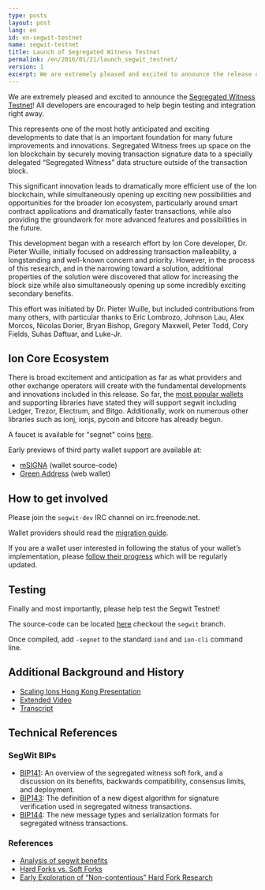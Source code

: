 ```yaml
---
type: posts
layout: post
lang: en
id: en-segwit-testnet
name: segwit-testnet
title: Launch of Segregated Witness Testnet
permalink: /en/2016/01/21/launch_segwit_testnet/
version: 1
excerpt: We are extremely pleased and excited to announce the release of the Segregated Witness Testnet
---
```


We are extremely pleased and excited to announce the [Segregated Witness Testnet](https://github.com/sipa/ion/commits/segwit)! All developers are encouraged to help begin testing and integration right away.

This represents one of the most hotly anticipated and exciting developments to date that is an important foundation for many future improvements and innovations. Segregated Witness frees up space on the Ion blockchain by securely moving transaction signature data to a specially delegated “Segregated Witness” data structure outside of the transaction block.

This significant innovation leads to dramatically more efficient use of the Ion blockchain, while simultaneously opening up exciting new possibilities and opportunities for the broader Ion ecosystem, particularly around smart contract applications and dramatically faster transactions, while also providing the groundwork for more advanced features and possibilities in the future.

This development began with a research effort by Ion Core developer, Dr. Pieter Wuille, initially focused on addressing transaction malleability, a longstanding and well-known concern and priority. However, in the process of this research, and in the narrowing toward a solution, additional properties of the solution were discovered that allow for increasing the block size while also simultaneously opening up some incredibly exciting secondary benefits.

This effort was initiated by Dr. Pieter Wuille, but included contributions from many others, with particular thanks to Eric Lombrozo, Johnson Lau, Alex Morcos, Nicolas Dorier, Bryan Bishop, Gregory Maxwell, Peter Todd, Cory Fields, Suhas Daftuar, and Luke-Jr.

## Ion Core Ecosystem

There is broad excitement and anticipation as far as what providers and other exchange operators will create with the fundamental developments and innovations included in this release. So far, the [most popular wallets][segwit_adoption] and supporting libraries have stated they will support segwit including Ledger, Trezor, Electrum, and Bitgo. Additionally, work on numerous other libraries such as ionj, ionjs, pycoin and bitcore has already begun.

A faucet is available for "segnet" coins [here](https://segwit.greenaddress.it/faucet/).

Early previews of third party wallet support are available at:

- [mSIGNA](https://github.com/ciphrex/mSIGNA/tree/segwit) (wallet source-code)
- [Green Address](https://segwit.greenaddress.it/) (web wallet)

## How to get involved

Please join the `segwit-dev` IRC channel on irc.freenode.net.

Wallet providers should read the [migration guide](/en/segwit_wallet_dev).

If you are a wallet user interested in following the status of your wallet’s implementation, please [follow their progress][segwit_adoption] which will be regularly updated. 

## Testing

Finally and most importantly, please help test the Segwit Testnet!

The source-code can be located [here](https://github.com/sipa/ion/tree/segwit) checkout the `segwit` branch.

Once compiled, add `-segnet` to the standard `iond` and `ion-cli` command line.

## Additional Background and History

- [Scaling Ions Hong Kong Presentation](https://prezi.com/lyghixkrguao/segregated-witness-and-deploying-it-for-ion/)
- [Extended Video](https://ioncore.xyz/en/2015/12/14/segregated-witness)
- [Transcript](http://diyhpl.us/wiki/transcripts/scalingion/hong-kong/segregated-witness-and-its-impact-on-scalability/)

## Technical References

### SegWit BIPs

- [BIP141](https://github.com/cevap/bips/blob/master/bip-0141.mediawiki): An overview of the segregated witness soft fork, and a discussion on its benefits, backwards compatibility, consensus limits, and deployment.
- [BIP143](https://github.com/cevap/bips/blob/master/bip-0143.mediawiki): The definition of a new digest algorithm for signature verification used in segregated witness transactions.
- [BIP144](https://github.com/cevap/bips/blob/master/bip-0144.mediawiki): The new message types and serialization formats for segregated witness transactions.

### References

- [Analysis of segwit benefits](http://lists.linuxfoundation.org/pipermail/ion-dev/2016-January/012248.html)
- [Hard Forks vs. Soft Forks](https://petertodd.org/2016/soft-forks-are-safer-than-hard-forks)
- [Early Exploration of “Non-contentious” Hard Fork Research](https://scalingion.org/hongkong2015/presentations/DAY1/1_overview_1_timon.pdf)

[FAQ]: https://ioncore.xyz/en/2015/12/23/capacity-increases-faq
[roadmap]: http://lists.linuxfoundation.org/pipermail/ion-dev/2015-December/011865.html
[segwit_adoption]: /en/segwit_adoption

